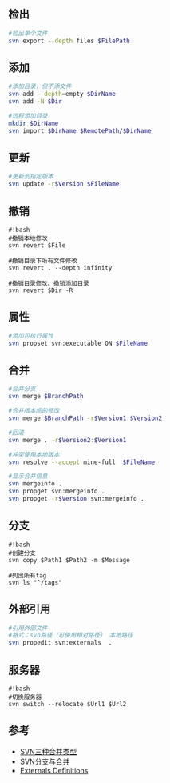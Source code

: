 ## 检出
```bash
#检出单个文件
svn export --depth files $FilePath
```

## 添加
```bash
#添加目录，但不添文件
svn add --depth=empty $DirName
svn add -N $Dir

#远程添加目录
mkdir $DirName
svn import $DirName $RemotePath/$DirName
```

## 更新
```bash
#更新到指定版本
svn update -r$Version $FileName
```

## 撤销
```
#!bash
#撤销本地修改
svn revert $File

#撤销目录下所有文件修改
svn revert . --depth infinity

#撤销目录修改、撤销添加目录
svn revert $Dir -R
```

## 属性
```bash
#添加可执行属性
svn propset svn:executable ON $FileName
```

## 合并
```bash
#合并分支
svn merge $BranchPath

#合并版本间的修改
svn merge $BranchPath -r$Version1:$Version2

#回滚
svn merge . -r$Version2:$Version1

#冲突使用本地版本
svn resolve --accept mine-full  $FileName

#显示合并信息
svn mergeinfo .
svn propget svn:mergeinfo .
svn propget -r$Version svn:mergeinfo .
```
## 分支
```
#!bash
#创建分支
svn copy $Path1 $Path2 -m $Message

#列出所有tag
svn ls "^/tags"
```

## 外部引用
```bash
#引用外部文件  
#格式：svn路径（可使用相对路径） 本地路径
svn propedit svn:externals  .
```

## 服务器
```
#!bash
#切换服务器
svn switch --relocate $Url1 $Url2
```

## 参考
* [SVN三种合并类型](http://blog.csdn.net/zht666/article/details/36178117)
* [SVN分支与合并](http://www.cnblogs.com/cnblogsfans/archive/2011/02/16/1955808.html)
* [Externals Definitions](http://svnbook.red-bean.com/en/1.7/svn.advanced.externals.html)